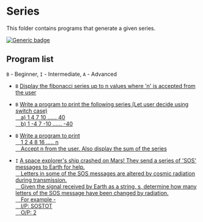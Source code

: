 # Series

This folder contains programs that generate a given series.

[![Generic badge](https://img.shields.io/badge/ProgramCount-4-<COLOR>.svg)](https://shields.io/)

## Program list

`B` - Beginner, `I` - Intermediate, `A` - Advanced

* `B` [Display the fibonacci series up to n values where 'n' is accepted from the user](fibonacciSeries.cpp)
* `B` [Write a program to print the following series (Let user decide using switch case)
</br>&emsp;a)  1   4   7   10  ......   40
</br>&emsp;b)  1  -4   7  -10  ......  -40](incrementBy3Series.cpp)

* `B` [Write a program to print 
<br>&emsp;1   2   4   8   16  ..... n
<br>&emsp;Accept n from the user. Also display the sum of the series](powerOf2Series.cpp)

* `I` [A space explorer's ship crashed on Mars! They send a series of 'SOS' messages to Earth for help. 
<br>&emsp;Letters in some of the SOS messages are altered by cosmic radiation during transmission. 
<br>&emsp;Given the signal received by Earth as a string, s, determine how many letters of the SOS message have been changed by radiation. 
<br>&emsp;For example - 
<br>&emsp;I/P: SOSTOT
<br>&emsp;O/P: 2](messageTransmissionError.cpp)
